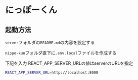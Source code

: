 # にっぽーくん

## 起動方法

`server`フォルダの`README.md`の内容を設定する

`nippo-kun`フォルダ直下に`.env.local`ファイルを作成する

下記を入力
REACT_APP_SERVER_URLの値はserverのURLを指定

```bash
REACT_APP_SERVER_URL=http://localhost:8000
```
